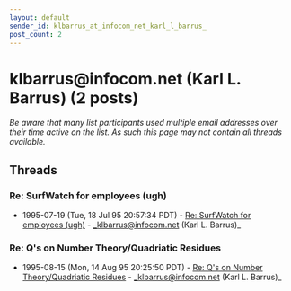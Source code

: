 ```yaml
---
layout: default
sender_id: klbarrus_at_infocom_net_karl_l_barrus_
post_count: 2
---
```


# klbarrus<span>@</span>infocom.net (Karl L. Barrus) (2 posts)

_Be aware that many list participants used multiple email addresses over their time active on the list. As such this page may not contain all threads available._

## Threads

### Re: SurfWatch for employees (ugh)
+ 1995-07-19 (Tue, 18 Jul 95 20:57:34 PDT) - [Re: SurfWatch for employees (ugh)](/archive/1995/07/d68435ba8ea7195695651e7a945c3f843366c8ce0f7348d1c5841d920094e9cd) - _klbarrus@infocom.net (Karl L. Barrus)_

### Re: Q's on Number Theory/Quadriatic Residues
+ 1995-08-15 (Mon, 14 Aug 95 20:25:50 PDT) - [Re: Q's on Number Theory/Quadriatic Residues](/archive/1995/08/6bccb833b1e0d6b3cc80d554bae4a5ebaf8f2d27000dfa4439c1d67348d4b70a) - _klbarrus@infocom.net (Karl L. Barrus)_

